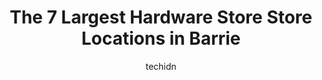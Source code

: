 ---
layout: ampstory
image: https://i0.wp.com/www.auto.or.id/wp-content/uploads/2023/06/robinson-home-hardware-0-barrie-1686325613.jpeg?resize=640,853
author: techidn
featured: false
description: Barrie, Ontario, Canada is a haven for Hardware Store enthusiasts, boasting an impressive array of 7 top-notch establishments. Whether youre a seasoned connoisseur or simply curious to expl
title: The 7 Largest Hardware Store Store Locations in Barrie
cover:
   title: The 7 Largest Hardware Store Store Locations in Barrie
   subtitle: AUTO.OR.ID
   background: https://www.auto.or.id/wp-content/uploads/2023/06/robinson-home-hardware-0-barrie-1686325613.jpeg

pages: 
 - layout: thirds
   top: <h1>#1 Lowes Home Improvement</h1>
   bottom: "<p>Can be hit and miss. Great selection. Overall. Good prices. Sometimes its hard to find staff to assist you. I bought a lot of things over the years as Ive renovated two</p>"
   background: https://www.auto.or.id/wp-content/uploads/2023/06/robinson-home-hardware-1-barrie-1686325614.jpeg
   backgroundblur: true
 - layout: thirds
   top: <h1>#2 Home & Garden RONA / Barrie</h1>
   bottom: "<p>61 Mapleview Dr E, Barrie, ON L4N 9H5, Canada</p>"
   background: https://www.auto.or.id/wp-content/uploads/2023/06/robinson-home-hardware-2-barrie-1686325615.jpeg
   cta:
      link: https://www.auto.or.id/the-7-largest-hardware-store-store-locations-in-barrie/
      text: The 7 Largest Hardware Store Store Locations in Barrie
 - layout: thirds
   top: <h1>#3 Allandale Home Hardware Building Centre</h1>
   bottom: "<p>200 Minets Point Rd, Barrie, ON L4N 4C3, Canada</p>"
   background: https://images.unsplash.com/photo-1528597469186-bddab681a37f?ixlib=rb-4.0.3&ixid=MnwxMjA3fDB8MHxwaG90by1wYWdlfHx8fGVufDB8fHx8&auto=format&fit=crop&w=640&h=853&q=80
   cta:
      link: https://www.auto.or.id/the-7-largest-hardware-store-store-locations-in-barrie/
      text: The 7 Largest Hardware Store Store Locations in Barrie
 - layout: thirds
   top: <h1>#4 Robinson Home Hardware</h1>
   bottom: "<p>138 Penetanguishene Rd, Barrie, ON L4M 7C3, Canada</p>"
   background: https://images.unsplash.com/photo-1608585793629-ec02326b1e4b?ixlib=rb-4.0.3&ixid=MnwxMjA3fDB8MHxwaG90by1wYWdlfHx8fGVufDB8fHx8&auto=format&fit=crop&w=640&h=853&q=80
   cta:
      link: https://www.auto.or.id/the-7-largest-hardware-store-store-locations-in-barrie/
      text: The 7 Largest Hardware Store Store Locations in Barrie
 - layout: thirds
   top: <h1>#5 United Lumber Home Hardware Building Centre - Barrie North</h1>
   bottom: "<p>520 Bayfield Street North N/A, Barrie, ON L4M 5A2, Canada</p>"
   background: https://images.unsplash.com/photo-1626302592077-206bbcf450ae?ixlib=rb-4.0.3&ixid=MnwxMjA3fDB8MHxwaG90by1wYWdlfHx8fGVufDB8fHx8&auto=format&fit=crop&w=640&h=853&q=80
   cta:
      link: https://www.auto.or.id/the-7-largest-hardware-store-store-locations-in-barrie/
      text: The 7 Largest Hardware Store Store Locations in Barrie
 - layout: thirds
   top: <h1>#6 Busy Bee Tools</h1>
   bottom: "<p>351 King St W Unit 8-10, Barrie, ON L4N 6B5, Canada</p>"
   background: https://images.unsplash.com/photo-1618156903850-a0277427c567?ixlib=rb-4.0.3&ixid=MnwxMjA3fDB8MHxwaG90by1wYWdlfHx8fGVufDB8fHx8&auto=format&fit=crop&w=640&h=853&q=80
   cta:
      link: https://www.auto.or.id/the-7-largest-hardware-store-store-locations-in-barrie/
      text: The 7 Largest Hardware Store Store Locations in Barrie
 - layout: thirds
   top: <h1>#7 Patene Building Supplies</h1>
   bottom: "<p>120 Welham Rd, Barrie, ON L4N 8Y4, Canada</p>"
   background: https://images.unsplash.com/photo-1622407760454-0a091d4c6cdf?ixlib=rb-4.0.3&ixid=MnwxMjA3fDB8MHxwaG90by1wYWdlfHx8fGVufDB8fHx8&auto=format&fit=crop&w=640&h=853&q=80
   cta:
      link: https://www.auto.or.id/the-7-largest-hardware-store-store-locations-in-barrie/
      text: The 7 Largest Hardware Store Store Locations in Barrie
 - layout: thirds
   middle: Continue reading...
   background: https://images.unsplash.com/photo-1639928192091-52a0f057a03a?ixlib=rb-4.0.3&ixid=MnwxMjA3fDB8MHxwaG90by1wYWdlfHx8fGVufDB8fHx8&auto=format&fit=crop&w=640&h=853&q=80
   cta:
      link: https://www.auto.or.id/the-7-largest-hardware-store-store-locations-in-barrie/
      text: The 7 Largest Hardware Store Store Locations in Barrie

---
